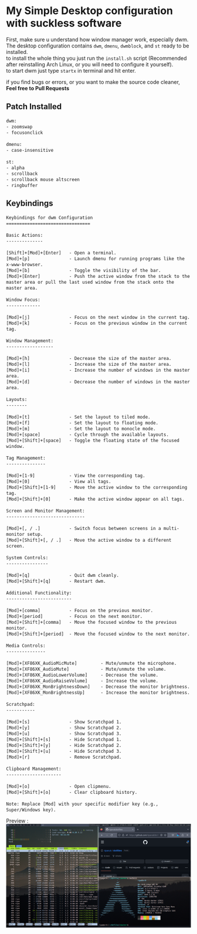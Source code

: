 # My Simple Desktop configuration with suckless software
First, make sure u understand how window manager work, especially dwm.  
The desktop configuration contains `dwm`, `dmenu`, `dwmblock`, and `st` ready to be installed.  
to install the whole thing you just run the `install.sh` script (Recommended after reinstalling Arch Linux, or you will need to configure it yourself).  
to start dwm just type `startx` in terminal and hit enter.
 
if you find bugs or errors, or you want to make the source code cleaner, **Feel free to Pull Requests**

## Patch Installed
```
dwm:
- zoomswap
- focusonclick

dmenu:
- case-insensitive

st:
- alpha
- scrollback
- scrollback mouse altscreen
- ringbuffer

```

## Keybindings
```
Keybindings for dwm Configuration
================================

Basic Actions:
--------------

[Shift]+[Mod]+[Enter]   - Open a terminal.
[Mod]+[p]               - Launch dmenu for running programs like the x-www-browser.
[Mod]+[b]               - Toggle the visibility of the bar.
[Mod]+[Enter]           - Push the active window from the stack to the master area or pull the last used window from the stack onto the master area.

Window Focus:
-------------

[Mod]+[j]               - Focus on the next window in the current tag.
[Mod]+[k]               - Focus on the previous window in the current tag.

Window Management:
------------------

[Mod]+[h]               - Decrease the size of the master area.
[Mod]+[l]               - Increase the size of the master area.
[Mod]+[i]               - Increase the number of windows in the master area.
[Mod]+[d]               - Decrease the number of windows in the master area.

Layouts:
--------

[Mod]+[t]               - Set the layout to tiled mode.
[Mod]+[f]               - Set the layout to floating mode.
[Mod]+[m]               - Set the layout to monocle mode.
[Mod]+[space]           - Cycle through the available layouts.
[Mod]+[Shift]+[space]   - Toggle the floating state of the focused window.

Tag Management:
---------------

[Mod]+[1-9]             - View the corresponding tag.
[Mod]+[0]               - View all tags.
[Mod]+[Shift]+[1-9]     - Move the active window to the corresponding tag.
[Mod]+[Shift]+[0]       - Make the active window appear on all tags.

Screen and Monitor Management:
------------------------------

[Mod]+[, / .]           - Switch focus between screens in a multi-monitor setup.
[Mod]+[Shift]+[, / .]   - Move the active window to a different screen.

System Controls:
----------------

[Mod]+[q]               - Quit dwm cleanly.
[Mod]+[Shift]+[q]       - Restart dwm.

Additional Functionality:
-------------------------

[Mod]+[comma]           - Focus on the previous monitor.
[Mod]+[period]          - Focus on the next monitor.
[Mod]+[Shift]+[comma]   - Move the focused window to the previous monitor.
[Mod]+[Shift]+[period]  - Move the focused window to the next monitor.

Media Controls:
---------------

[Mod]+[XF86XK_AudioMicMute]         - Mute/unmute the microphone.
[Mod]+[XF86XK_AudioMute]            - Mute/unmute the volume.
[Mod]+[XF86XK_AudioLowerVolume]     - Decrease the volume.
[Mod]+[XF86XK_AudioRaiseVolume]     - Increase the volume.
[Mod]+[XF86XK_MonBrightnessDown]    - Decrease the monitor brightness.
[Mod]+[XF86XK_MonBrightnessUp]      - Increase the monitor brightness.

Scratchpad:
-----------

[Mod]+[s]               - Show Scratchpad 1.
[Mod]+[y]               - Show Scratchpad 2.
[Mod]+[u]               - Show Scratchpad 3.
[Mod]+[Shift]+[s]       - Hide Scratchpad 1.
[Mod]+[Shift]+[y]       - Hide Scratchpad 2.
[Mod]+[Shift]+[u]       - Hide Scratchpad 3.
[Mod]+[r]               - Remove Scratchpad.

Clipboard Management:
---------------------

[Mod]+[o]               - Open clipmenu.
[Mod]+[Shift]+[o]       - Clear clipboard history.

Note: Replace [Mod] with your specific modifier key (e.g., Super/Windows key).

```
Preview :  
![dwmlook](dwmlook.png) 



